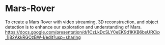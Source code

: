 # Mars-Rover
To create a Mars Rover with video streaming, 3D reconstruction, and object detection is to enhance our exploration and understanding of Mars.
https://docs.google.com/presentation/d/1CzLkDcSLY0eEK9d1KKB6bsURCip_1j82AkkRGOzBW-I/edit?usp=sharing
